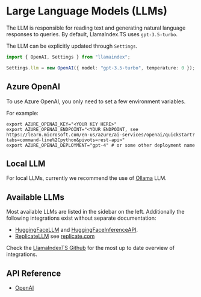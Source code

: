 # Large Language Models (LLMs)

The LLM is responsible for reading text and generating natural language responses to queries. By default, LlamaIndex.TS uses `gpt-3.5-turbo`.

The LLM can be explicitly updated through `Settings`.

```typescript
import { OpenAI, Settings } from "llamaindex";

Settings.llm = new OpenAI({ model: "gpt-3.5-turbo", temperature: 0 });
```

## Azure OpenAI

To use Azure OpenAI, you only need to set a few environment variables.

For example:

```
export AZURE_OPENAI_KEY="<YOUR KEY HERE>"
export AZURE_OPENAI_ENDPOINT="<YOUR ENDPOINT, see https://learn.microsoft.com/en-us/azure/ai-services/openai/quickstart?tabs=command-line%2Cpython&pivots=rest-api>"
export AZURE_OPENAI_DEPLOYMENT="gpt-4" # or some other deployment name
```

## Local LLM

For local LLMs, currently we recommend the use of [Ollama](./available_llms/ollama.md) LLM.

## Available LLMs

Most available LLMs are listed in the sidebar on the left. Additionally the following integrations exist without separate documentation:

- [HuggingFaceLLM](../../api/classes/HuggingFaceLLM.md) and [HuggingFaceInferenceAPI](../../api/classes/HuggingFaceInferenceAPI.md).
- [ReplicateLLM](../../api/classes/ReplicateLLM.md) see [replicate.com](https://replicate.com/)

Check the [LlamaIndexTS Github](https://github.com/run-llama/LlamaIndexTS) for the most up to date overview of integrations.

## API Reference

- [OpenAI](../../api/classes/OpenAI.md)
